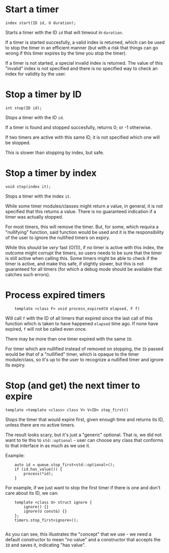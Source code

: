 # Start a timer

```
index start(ID id, U duration);
```

Starts a timer with the ID `id` that will timeout in `duration`.

If a timer is started succesfully, a valid index is returned, which
can be used to stop the timer in an efficient manner (but with 
a risk that things can go wrong if this timer expires by the time
you stop the timer).

If a timer is not started, a special invalid index is returned. The
value of this "invalid" index is not specified and there is no
specified way to check an index for validity by the user.


# Stop a timer by ID

```
int stop(ID id);
```

Stops a timer with the ID `id`.

If a timer is found and stopped succesfully, returns 0; or -1
otherwise.

If two timers are active with this same ID, it is not specified which
one will be stopped.

This is slower than stopping by index, but safe.


# Stop a timer by index

```
void stop(index it);
```

Stops a timer with the index `it`.

While some timer modules/classes might return a value, in general,
it is not specified that this returns a value. There is no guaranteed
indication if a timer was actually stopped.

For most timers, this will remove the timer. But, for some, which
requira a "nullifying" function, said function would be used and it is
the responsibility of the user to ignore the nullified timers on expiry.

While this should be _very_ fast (O(1)), if no timer is active with
this index, the outcome might corrupt the timers, so users needs to be
sure that the timer is still active when calling this. Some timers
might be able to check if the timer is active, and make this safe, if
slightly slower, but this is not guaranteed for all timers (for which
a debug mode should be available that catches such errors).


# Process expired timers

```
    template <class F> void process_expired(U elapsed, F f)
```

Will call `f` with the ID of all timers that expired since the last
call of this function which is taken to have happened `elapsed` time
ago. If none have expired, `f` will not be called even once.

There may be more than one timer expired with the same `ID`.

For timer which are nullified instead of removed on stopping, the `ID`
passed would be that of a "nullified" timer, which is opaque to the
timer module/class, so it's up to the user to recognize a nullified
timer and ignore its expiry.


# Stop (and get) the next timer to expire

```
template <template <class> class V> V<ID> stop_first()
```

Stops the timer that would expire first, given enough time and returns
its ID, unless there are no active timers.

The result looks scary, but it's just a "generic" optional. That is,
we did not want to tie this to `std::optional` - user can choose
any class that conforms to that interface in as much as we use it.

Example:

```
	auto id = queue.stop_first<std::optional>();
	if (id.has_value()) {
	    process(*id);
	}
```

For example, if we just want to stop the first timer if there is one
and don't care about its ID, we can:
	
```
    template <class U> struct ignore {
        ignore() {}
        ignore(U const&) {}
    };
	timers.stop_first<ignore>();
    
```

As you can see, this illustrates the "concept" that we use - we need a
default constructor to mean "no value" and a constructor that accepts
the `ID` and saves it, indicating "has value". 
